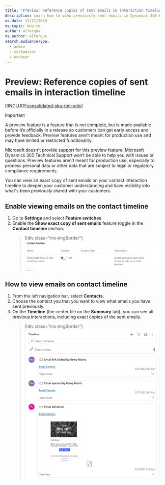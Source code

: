 ```yaml
---
title: "Preview: Reference copies of sent emails in interaction timeline"
description: Learn how to view previously sent emails in Dynamics 365 Customer Insights - Journeys.
ms.date: 12/12/2023
ms.topic: how-to
author: alfergus
ms.author: alfergus
search.audienceType: 
  - admin
  - customizer
  - enduser
---
```


# Preview: Reference copies of sent emails in interaction timeline

[!INCLUDE[consolidated-sku-rtm-only](./includes/consolidated-sku-rtm-only.md)]

> [!IMPORTANT]
> A preview feature is a feature that is not complete, but is made available before it’s officially in a release so customers can get early access and provide feedback. Preview features aren’t meant for production use and may have limited or restricted functionality.
>
> Microsoft doesn't provide support for this preview feature. Microsoft Dynamics 365 Technical Support won’t be able to help you with issues or questions. Preview features aren’t meant for production use, especially to process personal data or other data that are subject to legal or regulatory compliance requirements.

You can view an exact copy of sent emails on your contact interaction timeline to deepen your customer understanding and have visibility into what's been previously shared with your customers.

## Enable viewing emails on the contact timeline

1. Go to **Settings** and select **Feature switches**.
1. Enable the **Show exact copy of sent emails** feature toggle in the **Contact timeline** section.
   > [!div class="mx-imgBorder"]
   > ![Enable your email viewing on contact timeline](media/enable-email-view-on-contact-timeline.png "Enable your email viewing on contact timeline")

## How to view emails on contact timeline

1. From the left navigation bar, select **Contacts**.
1. Choose the contact you that you want to view what emails you have sent previously.
1. On the **Timeline** (the center tile on the **Summary** tab), you can see all previous interactions, including exact copies of the sent emails.
   > [!div class="mx-imgBorder"]
   > ![Use your email viewing using contacts](media/use-viewing-email-using-contacts.png "Use your email viewing using contacts")
